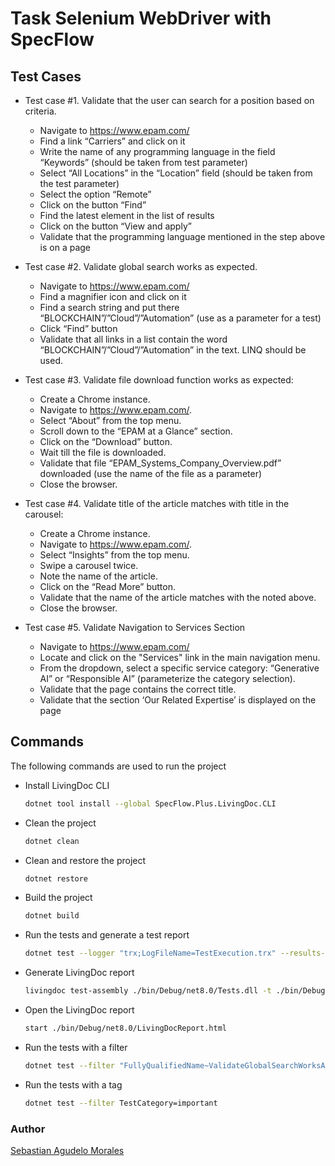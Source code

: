 # Task Selenium WebDriver with SpecFlow

## Test Cases
- Test case #1. Validate that the user can search for a position based on criteria.
    - Navigate to https://www.epam.com/
    - Find a link “Carriers” and click on it
    - Write the name of any programming language in the field “Keywords” (should be taken from test parameter)
    - Select “All Locations” in the “Location” field (should be taken from the test parameter)
    - Select the option “Remote”
    - Click on the button “Find”
    - Find the latest element in the list of results
    - Click on the button “View and apply”
    - Validate that the programming language mentioned in the step above is on a page


- Test case #2. Validate global search works as expected.
    - Navigate to https://www.epam.com/
    - Find a magnifier icon and click on it
    - Find a search string and put there “BLOCKCHAIN”/”Cloud”/”Automation” (use as a parameter for a test)
    - Click “Find” button
    - Validate that all links in a list contain the word “BLOCKCHAIN”/”Cloud”/”Automation” in the text. LINQ should be used. 


- Test case #3. Validate file download function works as expected:
    - Create a Chrome instance.
    - Navigate to https://www.epam.com/.
    - Select “About” from the top menu.
    - Scroll down to the “EPAM at a Glance” section.
    - Click on the “Download” button.
    - Wait till the file is downloaded.
    - Validate that file “EPAM_Systems_Company_Overview.pdf” downloaded (use the name of the file as a parameter)
    - Close the browser.


- Test case #4. Validate title of the article matches with title in the carousel:
    - Create a Chrome instance.
    - Navigate to https://www.epam.com/.
    - Select “Insights” from the top menu.
    - Swipe a carousel twice.
    - Note the name of the article.
    - Click on the “Read More” button.
    - Validate that the name of the article matches with the noted above. 
    - Close the browser.

- Test case #5. Validate Navigation to Services Section
    - Navigate to https://www.epam.com/
    - Locate and click on the "Services" link in the main navigation menu.
    - From the dropdown, select a specific service category: “Generative AI” or “Responsible AI” (parameterize the category selection).
    - Validate that the page contains the correct title.
    - Validate that the section ‘Our Related Expertise’ is displayed on the page


## Commands

The following commands are used to run the project

- Install LivingDoc CLI
  ```bash
  dotnet tool install --global SpecFlow.Plus.LivingDoc.CLI
  ```

- Clean the project
  ```bash
  dotnet clean
  ```

- Clean and restore the project
  ```bash
  dotnet restore
  ```

- Build the project
  ```bash
  dotnet build
  ```

- Run the tests and generate a test report
  ```bash
  dotnet test --logger "trx;LogFileName=TestExecution.trx" --results-directory ./bin/Debug/net8.0
  ```

- Generate LivingDoc report
  ```bash
  livingdoc test-assembly ./bin/Debug/net8.0/Tests.dll -t ./bin/Debug/net8.0/TestExecution.json --output ./bin/Debug/net8.0/LivingDocReport.html
  ```


- Open the LivingDoc report
  ```bash
  start ./bin/Debug/net8.0/LivingDocReport.html
  ```

- Run the tests with a filter
  ```bash
  dotnet test --filter "FullyQualifiedName~ValidateGlobalSearchWorksAsExpected"
  ```

- Run the tests with a tag
  ```bash
  dotnet test --filter TestCategory=important
  ```

### Author

[Sebastian Agudelo Morales](https://www.linkedin.com/in/sebastianamo) 